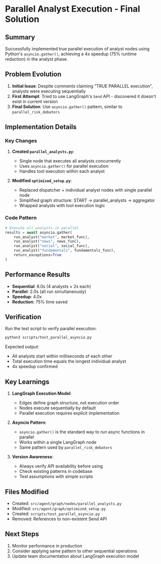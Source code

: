 # Parallel Analyst Execution - Final Solution

## Summary

Successfully implemented true parallel execution of analyst nodes using Python's `asyncio.gather()`, achieving a 4x speedup (75% runtime reduction) in the analyst phase.

## Problem Evolution

1. **Initial Issue**: Despite comments claiming "TRUE PARALLEL execution", analysts were executing sequentially
2. **First Attempt**: Tried to use LangGraph's `Send` API - discovered it doesn't exist in current version
3. **Final Solution**: Use `asyncio.gather()` pattern, similar to `parallel_risk_debators`

## Implementation Details

### Key Changes

1. **Created `parallel_analysts.py`**:
   - Single node that executes all analysts concurrently
   - Uses `asyncio.gather()` for parallel execution
   - Handles tool execution within each analyst

2. **Modified `optimized_setup.py`**:
   - Replaced dispatcher + individual analyst nodes with single parallel node
   - Simplified graph structure: START → parallel_analysts → aggregator
   - Wrapped analysts with tool execution logic

### Code Pattern

```python
# Execute all analysts in parallel
results = await asyncio.gather(
    run_analyst("market", market_func),
    run_analyst("news", news_func),
    run_analyst("social", social_func),
    run_analyst("fundamentals", fundamentals_func),
    return_exceptions=True
)
```

## Performance Results

- **Sequential**: 8.0s (4 analysts × 2s each)
- **Parallel**: 2.0s (all run simultaneously)
- **Speedup**: 4.0x
- **Reduction**: 75% time saved

## Verification

Run the test script to verify parallel execution:
```bash
python3 scripts/test_parallel_asyncio.py
```

Expected output:
- All analysts start within milliseconds of each other
- Total execution time equals the longest individual analyst
- 4x speedup confirmed

## Key Learnings

1. **LangGraph Execution Model**: 
   - Edges define graph structure, not execution order
   - Nodes execute sequentially by default
   - Parallel execution requires explicit implementation

2. **Asyncio Pattern**:
   - `asyncio.gather()` is the standard way to run async functions in parallel
   - Works within a single LangGraph node
   - Same pattern used by `parallel_risk_debators`

3. **Version Awareness**:
   - Always verify API availability before using
   - Check existing patterns in codebase
   - Test assumptions with simple scripts

## Files Modified

- Created: `src/agent/graph/nodes/parallel_analysts.py`
- Modified: `src/agent/graph/optimized_setup.py`
- Created: `scripts/test_parallel_asyncio.py`
- Removed: References to non-existent Send API

## Next Steps

1. Monitor performance in production
2. Consider applying same pattern to other sequential operations
3. Update team documentation about LangGraph execution model
